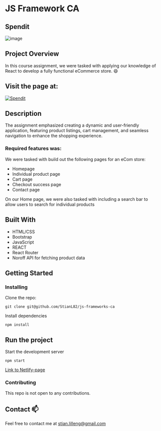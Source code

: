 # JS Framework CA

## Spendit

![image](/images/screencapture-js-frameworks-ca.png)

## Project Overview

In this course assignment, we were tasked with applying our knowledge of React to develop a fully functional eCommerce store. 😄

## Visit the page at:

[![Spendit](/images/logo.png)](https://js-framework-ca-spendit.netlify.app/)

## Description

The assignment emphasized creating a dynamic and user-friendly application, featuring product listings, cart management, and seamless navigation to enhance the shopping experience.

### Required features was:

We were tasked with build out the following pages for an eCom store:

- Homepage
- Individual product page
- Cart page
- Checkout success page
- Contact page

On our Home page, we were also tasked with including a search bar to allow users to search for individual products

## Built With

- HTML/CSS
- Bootstrap
- JavaScript
- REACT
- React Router
- Noroff API for fetching product data

## Getting Started

### Installing

Clone the repo:

```
git clone git@github.com/StianL82/js-frameworks-ca
```

Install dependencies
```
npm install
```

## Run the project
Start the development server
```
npm start
```

[Link to Netlify-page](https://js-framework-ca-spendit.netlify.app/)

### Contributing

This repo is not open to any contributions.

## Contact 📫

Feel free to contact me at stian.lilleng@gmail.com
